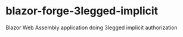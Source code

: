 # blazor-forge-3legged-implicit
Blazor Web Assembly application doing 3legged implicit authorization

